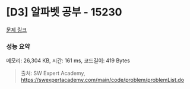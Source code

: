 # [D3] 알파벳 공부 - 15230 

[문제 링크](https://swexpertacademy.com/main/code/problem/problemDetail.do?contestProbId=AYLnMQT6vPADFATf) 

### 성능 요약

메모리: 26,304 KB, 시간: 161 ms, 코드길이: 419 Bytes



> 출처: SW Expert Academy, https://swexpertacademy.com/main/code/problem/problemList.do